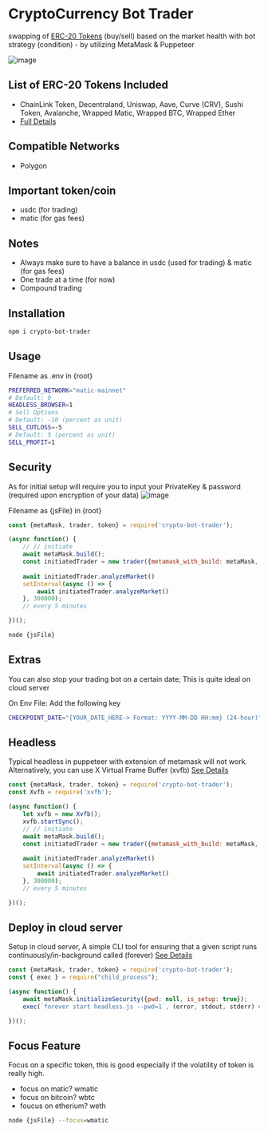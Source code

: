 # CryptoCurrency Bot Trader
swapping of [ERC-20 Tokens][erc20] (buy/sell) based on the market health with bot strategy (condition) - by utilizing MetaMask &amp; Puppeteer

![image](https://drive.google.com/uc?export=view&id=1IzFTRLwAVSPK3j1h2AkwkqbOBOq6VzeC)

## List of ERC-20 Tokens Included
- ChainLink Token, Decentraland, Uniswap, Aave, Curve (CRV), Sushi Token, Avalanche, Wrapped Matic, Wrapped BTC, Wrapped Ether
- [Full Details][erc20List] 
## Compatible Networks
- Polygon

## Important token/coin
- usdc (for trading)
- matic (for gas fees)

## Notes
- Always make sure to have a balance in usdc (used for trading) & matic (for gas fees)
- One trade at a time (for now)
- Compound trading

## Installation

```bash
npm i crypto-bot-trader
```
## Usage
Filename as .env in {root}
```bash
PREFERRED_NETWORK="matic-mainnet"
# Default: 0
HEADLESS_BROWSER=1
# Sell Options
# Default: -10 (percent as unit)
SELL_CUTLOSS=-5
# Default: 5 (percent as unit)
SELL_PROFIT=1
```

## Security
As for initial setup will require you to input your PrivateKey & password (required upon encryption of your data)
![image](https://drive.google.com/uc?export=view&id=1a7fPmue1yNcsjbS9_pQvgAUBIpifCTkW)

Filename as {jsFile} in {root}

```js
const {metaMask, trader, token} = require('crypto-bot-trader');

(async function() {
    // // initiate 
    await metaMask.build();
    const initiatedTrader = new trader({metamask_with_build: metaMask, token: token});
    
    await initiatedTrader.analyzeMarket()
    setInterval(async () => {
        await initiatedTrader.analyzeMarket()
    }, 300000);
    // every 5 minutes

})();
```

```bash
node {jsFile}
```

## Extras
You can also stop your trading bot on a certain date; This is quite ideal on cloud server <Which im currently working-on>

On Env File: Add the following key
```bash
CHECKPOINT_DATE="{YOUR_DATE_HERE-> Format: YYYY-MM-DD HH:mm} (24-hour)"
```

## Headless
Typical headless in puppeteer with extension of metamask will not work. Alternatively, you can use X Virtual Frame Buffer (xvfb) [See Details][npmforever] 

```js
const {metaMask, trader, token} = require('crypto-bot-trader');
const Xvfb = require('xvfb');

(async function() {
    let xvfb = new Xvfb();
    xvfb.startSync();
    // // initiate 
    await metaMask.build();
    const initiatedTrader = new trader({metamask_with_build: metaMask, token: token});
    
    await initiatedTrader.analyzeMarket()
    setInterval(async () => {
        await initiatedTrader.analyzeMarket()
    }, 300000);
    // every 5 minutes

})();
```

## Deploy in cloud server
Setup in cloud server, A simple CLI tool for ensuring that a given script runs continuously/in-background called (forever) [See Details][npmforever] 

```js
const {metaMask, trader, token} = require('crypto-bot-trader');
const { exec } = require("child_process");

(async function() {
    await metaMask.initializeSecurity({pwd: null, is_setup: true});
    exec(`forever start headless.js --pwd=1`, (error, stdout, stderr) => {});

})();
```

## Focus Feature
Focus on a specific token, this is good especially if the volatility of token is really high.
- focus on matic? wmatic
- focus on bitcoin? wbtc
- foucus on etherium? weth

```bash
node {jsFile} --focus=wmatic
```

[erc20]: https://etherscan.io/tokens
[erc20List]: https://github.com/marcelooblan2016/crypto-bot-trader/blob/main/src/Records/Migrations/tokenContracts.js
[npmforever]: https://www.npmjs.com/package/forever
[npmxvfb]: https://www.npmjs.com/package/xvfb
